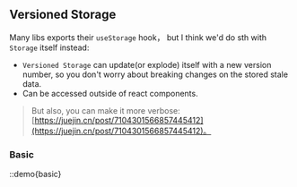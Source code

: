 ## Versioned Storage

Many libs exports their `useStorage` hook， but I think we'd do sth with `Storage` itself instead:

- `Versioned Storage` can update(or explode) itself with a new version number, so you don't worry about breaking changes on the stored stale data.
- Can be accessed outside of react components.

> But also, you can make it more verbose: [https://juejin.cn/post/7104301566857445412](https://juejin.cn/post/7104301566857445412)。

### Basic

::demo{basic}

